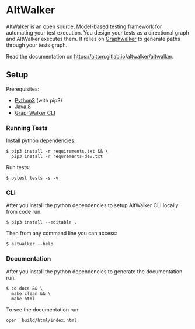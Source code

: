 # AltWalker

AltWalker is an open source, Model-based testing framework for automating your test execution. You design your tests as a directional graph and AltWalker executes them. It relies on [Graphwalker](http://graphwalker.github.io/) to generate paths through your tests graph.

Read the documentation on https://altom.gitlab.io/altwalker/altwalker.

## Setup

Prerequisites:

* [Python3](https://www.python.org/) (with pip3)
* [Java 8](https://openjdk.java.net/)
* [GraphWalker CLI](http://graphwalker.github.io/)

### Running Tests

Install python dependencies:

```
$ pip3 install -r requirements.txt && \
  pip3 install -r requrements-dev.txt
```

Run tests:

```
$ pytest tests -s -v
```

### CLI

After you install the python dependencies to setup AltWalker CLI locally from code run:

```
$ pip3 install --editable .
```

Then from any command line you can access:

```
$ altwalker --help
```

### Documentation

After you install the python dependencies to generate the documentation run:

```
$ cd docs && \
  make clean && \
  make html
```

To see the documentation run:

```
open _build/html/index.html
```
